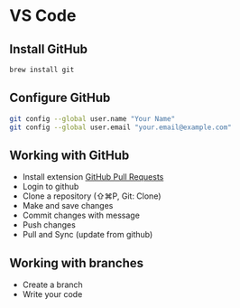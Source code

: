 # VS Code

## Install GitHub
```bash
brew install git
```

## Configure GitHub
```bash
git config --global user.name "Your Name"
git config --global user.email "your.email@example.com"
```


## Working with GitHub
* Install extension [GitHub Pull Requests]([url](https://marketplace.visualstudio.com/items?itemName=GitHub.vscode-pull-request-github))
* Login to github
* Clone a repository (⇧⌘P, Git: Clone)
* Make and save changes
* Commit changes with message
* Push changes
* Pull and Sync (update from github)

## Working with branches
* Create a branch
* Write your code